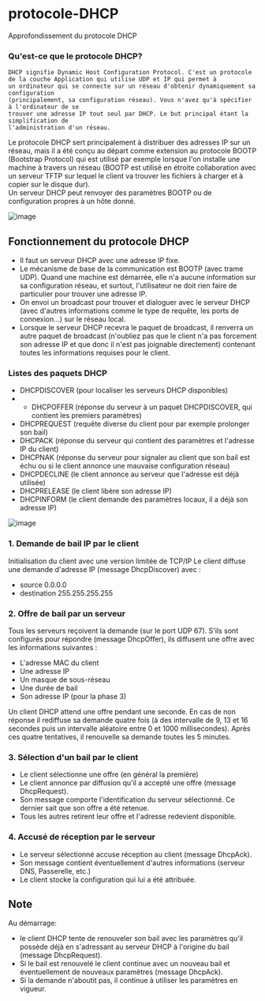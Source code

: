 # protocole-DHCP
Approfondissement du protocole DHCP

### Qu'est-ce que le protocole DHCP?
```
DHCP signifie Dynamic Host Configuration Protocol. C'est un protocole de la couche Application qui utilise UDP et IP qui permet à
un ordinateur qui se connecte sur un réseau d'obtenir dynamiquement sa configuration
(principalement, sa configuration réseau). Vous n'avez qu'à spécifier à l'ordinateur de se
trouver une adresse IP tout seul par DHCP. Le but principal étant la simplification de
l'administration d'un réseau.
```

Le protocole DHCP sert principalement à distribuer des adresses IP sur un réseau, mais il a été conçu au départ comme extension au protocole BOOTP (Bootstrap Protocol) qui est utilisé par exemple lorsque l'on installe une machine à travers un réseau (BOOTP est utilisé en étroite collaboration avec un serveur TFTP sur lequel le client va trouver les fichiers à charger et à copier sur le disque dur).<br>
Un serveur DHCP peut renvoyer des paramètres BOOTP ou de configuration propres à un hôte donné.

![image](https://user-images.githubusercontent.com/83721477/167026043-ccf9a24a-a6a0-4f8f-95df-550eb6223760.png)


## Fonctionnement du protocole DHCP

* Il faut un serveur DHCP avec une adresse IP fixe.
* Le mécanisme de base de la communication est BOOTP (avec trame UDP). Quand une machine est démarrée, elle n'a aucune information sur sa configuration réseau, et surtout, l'utilisateur ne doit rien faire de particulier pour trouver une adresse IP. 
* On envoi un broadcast pour trouver et dialoguer avec le serveur DHCP (avec d'autres informations comme le type de requête, les ports de connexion...) sur le réseau local.
* Lorsque le serveur DHCP recevra le paquet de broadcast, il renverra un autre paquet de broadcast (n'oubliez pas que le client n'a pas forcement son adresse IP et que donc il n'est pas joignable directement) contenant toutes les informations requises pour le client.

### Listes des paquets DHCP
* DHCPDISCOVER (pour localiser les serveurs DHCP disponibles)
* * DHCPOFFER (réponse du serveur à un paquet DHCPDISCOVER, qui contient les premiers paramètres)
* DHCPREQUEST (requête diverse du client pour par exemple prolonger son bail)
* DHCPACK (réponse du serveur qui contient des paramètres et l'adresse IP du client)
* DHCPNAK (réponse du serveur pour signaler au client que son bail est échu ou si le client annonce une mauvaise configuration réseau)
* DHCPDECLINE (le client annonce au serveur que l'adresse est déjà utilisée)
* DHCPRELEASE (le client libère son adresse IP)
* DHCPINFORM (le client demande des paramètres locaux, il a déjà son adresse IP)

![image](https://user-images.githubusercontent.com/83721477/167024987-fadbca7e-179a-46f2-abe4-9881ca21ea44.png)

### 1. Demande de bail IP par le client
Initialisation du client avec une version limitée de TCP/IP
Le client diffuse  une demande d'adresse IP (message DhcpDiscover) avec :
* source 0.0.0.0
* destination 255.255.255.255

### 2. Offre de bail par un serveur
Tous les serveurs reçoivent la demande (sur le port UDP 67). S'ils sont configurés pour répondre (message DhcpOffer), ils diffusent une offre avec les informations suivantes :
* L'adresse MAC du client
* Une adresse IP
* Un masque de sous-réseau
* Une durée de bail
* Son adresse IP (pour la phase 3)

Un client DHCP attend une offre pendant une seconde. En cas de non réponse il rediffuse sa demande quatre fois (à des intervalle de 9, 13 et 16 secondes puis un intervalle aléatoire entre 0 et 1000 millisecondes). Après ces quatre tentatives, il renouvelle sa demande toutes les 5 minutes.

### 3. Sélection d'un bail par le client
* Le client sélectionne une offre (en général la première)
* Le client annonce par diffusion qu'il a accepté une offre (message DhcpRequest).
* Son message comporte l'identification du serveur sélectionné. Ce dernier sait que son offre a été retenue.
* Tous les autres retirent leur offre et l'adresse redevient disponible.

### 4. Accusé de réception par le serveur
* Le serveur sélectionné accuse réception au client (message DhcpAck).
* Son message contient éventuellement d'autres informations (serveur DNS, Passerelle, etc.)
* Le client stocke la configuration qui lui a été attribuée.

## Note
Au démarrage:
* le client DHCP tente de renouveler son bail avec les paramètres qu'il possède déjà en s'adressant au serveur DHCP à l'origine du bail (message DhcpRequest).
* Si le bail est renouvelé le client continue avec un nouveau bail et éventuellement de nouveaux paramètres (message DhcpAck).
* Si la demande n'aboutit pas, il continue à utiliser les paramètres en vigueur.
